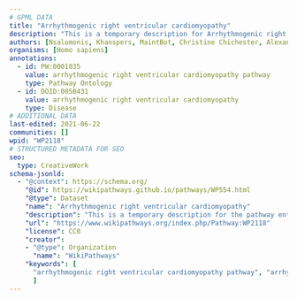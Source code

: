 ```yaml
---
# GPML DATA
title: "Arrhythmogenic right ventricular cardiomyopathy"
description: "This is a temporary description for Arrhythmogenic right ventricular cardiomyopathy"
authors: [Nsalomonis, Khanspers, MaintBot, Christine Chichester, AlexanderPico, Fehrhart, AMTan, Eweitz, Finterly]
organisms: [Homo sapiens]
annotations:
  - id: PW:0001035
    value: arrhythmogenic right ventricular cardiomyopathy pathway
    type: Pathway Ontology
  - id: DOID:0050431
    value: arrhythmogenic right ventricular cardiomyopathy
    type: Disease
# ADDITIONAL DATA
last-edited: 2021-06-22
communities: []
wpid: "WP2118"
# STRUCTURED METADATA FOR SEO
seo:
  type: CreativeWork
schema-jsonld:
  - "@context": https://schema.org/
    "@id": https://wikipathways.github.io/pathways/WP554.html
    "@type": Dataset
    "name": "Arrhythmogenic right ventricular cardiomyopathy"
    "description": "This is a temporary description for the pathway entitled: Arrhythmogenic right ventricular cardiomyopathy"
    "url": "https://www.wikipathways.org/index.php/Pathway:WP2118"
    "license": CC0
    "creator":
    - "@type": Organization
      "name": "WikiPathways"
    "keywords": [
      "arrhythmogenic right ventricular cardiomyopathy pathway", "arrhythmogenic right ventricular cardiomyopathy",
      ]
---
```

